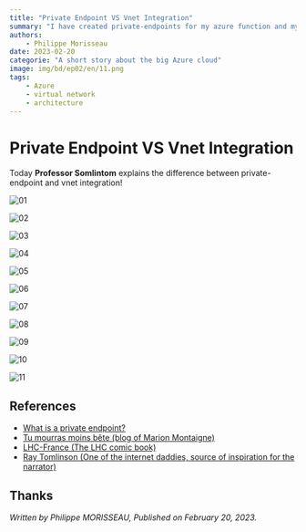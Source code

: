 ```yaml
---
title: "Private Endpoint VS Vnet Integration"
summary: "I have created private-endpoints for my azure function and my SQL database, just as you explained to me. But it doesn't work. What's the problem now?"
authors:
    - Philippe Morisseau
date: 2023-02-20
categorie: "A short story about the big Azure cloud"
image: img/bd/ep02/en/11.png
tags:
    - Azure
    - virtual network
    - architecture
---
```


# Private Endpoint VS Vnet Integration

Today **Professor Somlintom** explains the difference between private-endpoint and vnet integration!

![01](../../../img/bd/ep02/en/01.png)

![02](../../../img/bd/ep02/en/02.png)

![03](../../../img/bd/ep02/en/03.png)

![04](../../../img/bd/ep02/en/04.png)

![05](../../../img/bd/ep02/en/05.png)

![06](../../../img/bd/ep02/en/06.png)

![07](../../../img/bd/ep02/en/07.png)

![08](../../../img/bd/ep02/en/08.png)

![09](../../../img/bd/ep02/en/09.png)

![10](../../../img/bd/ep02/en/10.png)

![11](../../../img/bd/ep02/en/11.png)

## References

- [What is a private endpoint?](https://learn.microsoft.com/en-us/azure/private-link/private-endpoint-overview?WT.mc_id=AZ-MVP-5004832)
- [Tu mourras moins bête (blog of Marion Montaigne)](http://tumourrasmoinsbete.blogspot.com/)
- [LHC-France (The LHC comic book)](https://www.lhc-france.fr/spip.php?article689)
- [Ray Tomlinson (One of the internet daddies, source of inspiration for the narrator)](https://fr.wikipedia.org/wiki/Ray_Tomlinson)

## Thanks


_Written by Philippe MORISSEAU, Published on February 20, 2023._